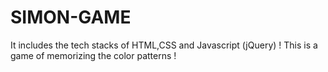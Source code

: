 # SIMON-GAME
It includes the tech stacks of HTML,CSS and Javascript (jQuery) ! This is a game of memorizing the color patterns !
